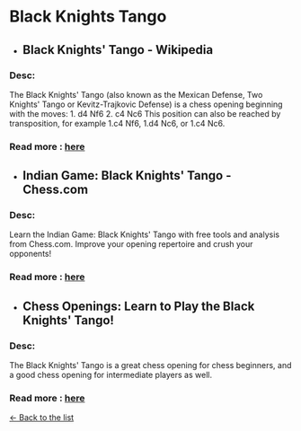 # Black Knights Tango
- ## **Black Knights' Tango - Wikipedia** 
### Desc: 
 The Black Knights' Tango (also known as the Mexican Defense, Two Knights' Tango or Kevitz-Trajkovic Defense) is a chess opening beginning with the moves: 1. d4 Nf6 2. c4 Nc6 This position can also be reached by transposition, for example 1.c4 Nf6, 1.d4 Nc6, or 1.c4 Nc6. 
### Read more : [here](https://en.wikipedia.org/wiki/Black_Knights'_Tango) 
- ## **Indian Game: Black Knights' Tango - Chess.com** 
### Desc: 
 Learn the Indian Game: Black Knights' Tango with free tools and analysis from Chess.com. Improve your opening repertoire and crush your opponents! 
### Read more : [here](https://www.chess.com/openings/Indian-Game-Black-Knights-Tango) 
- ## **Chess Openings: Learn to Play the Black Knights' Tango!** 
### Desc: 
 The Black Knights' Tango is a great chess opening for chess beginners, and a good chess opening for intermediate players as well. 
### Read more : [here](https://www.youtube.com/watch?v=kbCN8Bw_Vf4) 


[← Back to the list](chess-openings.md)